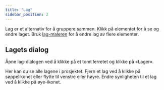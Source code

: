 ```yaml
---
title: "Lag"
sidebar_position: 2
---
```


Lag er et alternativ for å gruppere sammen. Klikk på elementet for å se og endre laget. Bruk [lag-maleren](painters/layer.md) for å endre lag av flere elementer.

## Lagets dialog

Åpne lag-dialogen ved å klikke på et tomt lerretet og klikke på «Lager».

Her kan du se alle lagene i prosjektet. Fjern et lag ved å klikke på søppelikonet eller flytte til venstre eller høyre. Endre synligheten til et lag ved å klikke på øye-ikonet.
